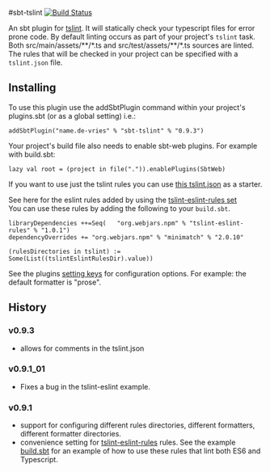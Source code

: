 #sbt-tslint [![Build Status](https://travis-ci.org/joost-de-vries/sbt-tslint.png?branch=master)](https://travis-ci.org/joost-de-vries/sbt-tslint)

An sbt plugin for [tslint](http://palantir.github.io/tslint/). It will statically check your typescript files for error prone code.
By default linting occurs as part of your project's `tslint` task. Both src/main/assets/\*\*/\*.ts and
src/test/assets/\*\*/\*.ts sources are linted.
The rules that will be checked in your project can be specified with a `tslint.json` file. 

## Installing
To use this plugin use the addSbtPlugin command within your project's plugins.sbt (or as a global setting) i.e.:

    addSbtPlugin("name.de-vries" % "sbt-tslint" % "0.9.3")

Your project's build file also needs to enable sbt-web plugins. For example with build.sbt:

    lazy val root = (project in file(".")).enablePlugins(SbtWeb)
    
If you want to use just the tslint rules you can use [this tslint.json](https://github.com/palantir/tslint/blob/master/docs/sample.tslint.json) as a starter.

See here for the eslint rules added by using the [tslint-eslint-rules set](https://github.com/buzinas/tslint-eslint-rules)  
You can use these rules by adding the following to your `build.sbt`.

    libraryDependencies ++=Seq(   "org.webjars.npm" % "tslint-eslint-rules" % "1.0.1")
    dependencyOverrides += "org.webjars.npm" % "minimatch" % "2.0.10"

    (rulesDirectories in tslint) := Some(List((tslintEslintRulesDir).value))

See the plugins [setting keys](https://github.com/joost-de-vries/sbt-tslint/blob/master/src/main/scala/name/devries/tslint/SbtTSLint.scala) for configuration options. For example: the default formatter is "prose". 



## History

### v0.9.3 

- allows for comments in the tslint.json

### v0.9.1_01

- Fixes a bug in the tslint-eslint example.

### v0.9.1
- support for configuring different rules directories, different formatters, different formatter directories.  
- convenience setting for [tslint-eslint-rules](https://github.com/buzinas/tslint-eslint-rules) rules. See the example [build.sbt](https://github.com/joost-de-vries/sbt-tslint/blob/master/sbt-tslint-plugin-tester/build.sbt) for an example of how to use these rules that lint both ES6 and Typescript.
